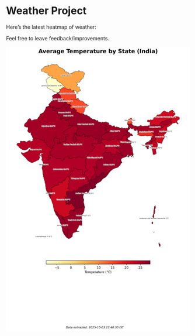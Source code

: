 # Weather Project

Here’s the latest heatmap of weather:

Feel free to leave feedback/improvements.

![India Heatmap](docs/assets/india_heatmap.png?v=E01199)
